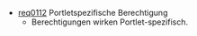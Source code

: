* [req0112](https://github.com/PolitAktiv/politaktiv-requirements/tree/master/de/requirements/req0112.md) Portletspezifische Berechtigung
  * Berechtigungen wirken Portlet-spezifisch.
